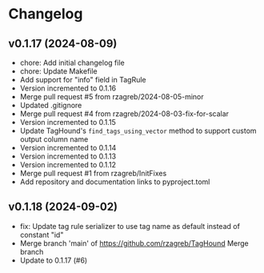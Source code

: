 # Changelog

## v0.1.17 (2024-08-09)

- chore: Add initial changelog file
- chore: Update Makefile
- Add support for "info" field in TagRule
- Version incremented to 0.1.16
- Merge pull request #5 from rzagreb/2024-08-05-minor
- Updated .gitignore
- Merge pull request #4 from rzagreb/2024-08-03-fix-for-scalar
- Version incremented to 0.1.15
- Update TagHound's `find_tags_using_vector` method to support custom output column name
- Version incremented to 0.1.14
- Version incremented to 0.1.13
- Version incremented to 0.1.12
- Merge pull request #1 from rzagreb/InitFixes
- Add repository and documentation links to pyproject.toml

## v0.1.18 (2024-09-02)

- fix: Update tag rule serializer to use tag name as default instead of constant "id"
- Merge branch 'main' of https://github.com/rzagreb/TagHound Merge branch
- Update to 0.1.17 (#6)

